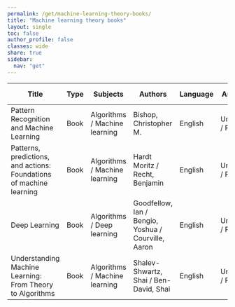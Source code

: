 ```yaml
---
permalink: /get/machine-learning-theory-books/
title: "Machine learning theory books"
layout: single
toc: false
author_profile: false
classes: wide
share: true
sidebar:
  nav: "get"
---
```


| Title                                                               | Type | Subjects                      | Authors                                             | Language | Audience           | Reviews                                                                                                                                         | URLs                                                                                                                                                                                                                                                                                  | Related URLs | Last checked | License              |
|---------------------------------------------------------------------|------|-------------------------------|-----------------------------------------------------|----------|--------------------|-------------------------------------------------------------------------------------------------------------------------------------------------|---------------------------------------------------------------------------------------------------------------------------------------------------------------------------------------------------------------------------------------------------------------------------------------|--------------|--------------|----------------------|
| Pattern Recognition and Machine Learning                            | Book | Algorithms / Machine learning | Bishop, Christopher M.                              | English  | Undergrad / Pract. | <a   href = "https://cfknow.github.io/review/Pattern-Recognition-and-Machine-Learning/"   target = "_blank" > Antonio Montano - 04/11/2023 </a> | <a    href = "https://www.microsoft.com/en-us/research/uploads/prod/2006/01/Bishop-Pattern-Recognition-and-Machine-Learning-2006.pdf"   target = "_blank" >PDF</a><br><a   href = "https://www.microsoft.com/en-us/research/people/cmbishop/prml-book/"   target = "_blank"> Site</a> |              | 02/11/2023   |                      |
| Patterns, predictions, and actions: Foundations of machine learning | Book | Algorithms / Machine learning | Hardt Moritz / Recht, Benjamin                      | English  | Undergrad / Pract. |                                                                                                                                                 | <a   href = "https://mlstory.org/pdf/patterns.pdf"   target = "_blank" > PDF </a><br> <a   href = "https://mlstory.org/"   target = "_blank"> Site </a>                                                                                                                               |              | 07/11/2023   | CC BY-NC-ND 4.0 DEED |
| Deep Learning                                                       | Book | Algorithms / Deep learning    | Goodfellow, Ian / Bengio, Yoshua / Courville, Aaron | English  | Undergrad / Pract. |                                                                                                                                                 | <a   href = "https://www.deeplearningbook.org/"   target = "_blank"> Site </a>                                                                                                                                                                                                        |              | 07/11/2023   |                      |
| Understanding Machine Learning: From Theory to Algorithms           | Book | Algorithms / Machine learning | Shalev-Shwartz, Shai / Ben-David, Shai              | English  | Undergrad / Pract. |                                                                                                                                                 | <a   href = "https://www.cs.huji.ac.il/~shais/UnderstandingMachineLearning/understanding-machine-learning-theory-algorithms.pdf"   target = "_blank" > PDF </a><br> <a   href = "https://www.cs.huji.ac.il/~shais/UnderstandingMachineLearning/"   target = "_blank"> Site </a>       |              | 07/11/2023   | Personal use         |